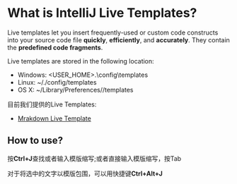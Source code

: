 # What is IntelliJ Live Templates?
Live templates let you insert frequently-used or custom code constructs into your source code file **quickly**, **efficiently**, and **accurately**. 
They contain the **predefined code fragments**.

Live templates are stored in the following location:
* Windows: <USER_HOME>\.<product name><version number>\config\templates
* Linux: ~/.<product name><version number>/config/templates
* OS X: ~/Library/Preferences/<product name><version number>/templates

目前我们提供的Live Templates:
* [Mrakdown Live Template](src/main/livetemplate/markdown.livetemplate.xml)


## How to use?
按**Ctrl+J**查找或者输入模版缩写;或者直接输入模版缩写，按Tab

对于将选中的文字以模版包围，可以用快捷键**Ctrl+Alt+J**
